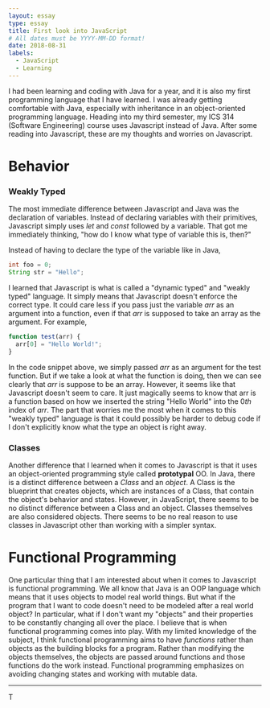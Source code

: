 ```yaml
---
layout: essay
type: essay
title: First look into JavaScript
# All dates must be YYYY-MM-DD format!
date: 2018-08-31
labels:
  - JavaScript
  - Learning
---
```


  I had been learning and coding with Java for a year, and it is also my first programming language that I have learned. I was already getting comfortable with Java, especially with inheritance in an object-oriented programming language. Heading into my third semester, my ICS 314 (Software Engineering) course uses Javascript instead of Java. After some reading into Javascript, these are my thoughts and worries on Javascript.

# Behavior

### Weakly Typed
  The most immediate difference between Javascript and Java was the declaration of variables. Instead of declaring variables with their primitives, Javascript simply uses *let* and *const* followed by a variable. That got me immediately thinking, "how do I know what type of variable this is, then?"
  
Instead of having to declare the type of the variable like in Java,
  ```java
  int foo = 0;
  String str = "Hello";
  ```
I learned that Javascript is what is called a "dynamic typed" and "weakly typed" language. It simply means that Javascript doesn't enforce the correct type. It could care less if you pass just the variable *arr* as an argument into a function, even if that *arr* is supposed to take an array as the argument. 
For example,
```javascript
function test(arr) {
  arr[0] = "Hello World!";
}
```
In the code snippet above, we simply passed *arr* as an argument for the test function. But if we take a look at what the function is doing, then we can see clearly that *arr* is suppose to be an array. However, it seems like that Javascript doesn't seem to care. It just magically seems to know that arr is a function based on how we inserted the string "Hello World" into the 0*th* index of *arr*. The part that worries me the most when it comes to this "weakly typed" language is that it could possibly be harder to debug code if I don't explicitly know what the type an object is right away. 

### Classes
  Another difference that I learned when it comes to Javascript is that it uses an object-oriented programming style called **prototypal** OO. In Java, there is a distinct difference between a *Class* and an *object*. A Class is the blueprint that creates objects, which are instances of a Class, that contain the object's behavior and states. 
  However, in JavaScript, there seems to be no distinct difference between a Class and an object. Classes themselves are also considered objects. There seems to be no real reason to use classes in Javascript other than working with a simpler syntax. 

# Functional Programming

One particular thing that I am interested about when it comes to Javascript is functional programming. We all know that Java is an OOP language which means that it uses objects to model real world things. But what if the program that I want to code doesn't need to be modeled after a real world object? In particular, what if I don't want my "objects" and their properties to be constantly changing all over the place. I believe that is when functional programming comes into play. With my limited knowledge of the subject, I think functional programming aims to have *functions* rather than objects as the building blocks for a program. Rather than modifying the objects themselves, the objects are passed around functions and those functions do the work instead. Functional programming emphasizes on avoiding changing states and working with mutable data. 

***
T
